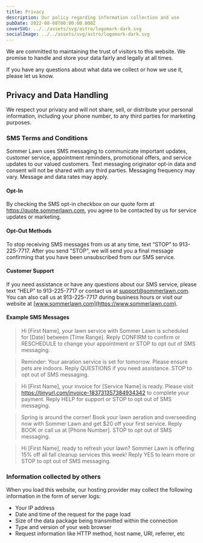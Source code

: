 ```yaml
---
title: Privacy
description: Our policy regarding information collection and use
pubDate: 2022-08-08T00:00:00.000Z
coverSVG: ../../assets/svg/astro/logomark-dark.svg
socialImage: ../../assets/svg/astro/logomark-dark.svg
---
```


We are committed to maintaining the trust of visitors to this website. We promise to handle and store your data fairly and legally at all times.

If you have any questions about what data we collect or how we use it, please let us know.

## Privacy and Data Handling

We respect your privacy and will not share, sell, or distribute your personal information, including your phone number, to any third parties for marketing purposes.

### SMS Terms and Conditions

Sommer Lawn uses SMS messaging to communicate important updates, customer service, appointment reminders, promotional offers, and service updates to our valued customers. Text messaging originator opt-in data and consent will not be shared with any third parties. Messaging frequency may vary. Message and data rates may apply.

#### Opt-In

By checking the SMS opt-in checkbox on our quote form at <https://quote.sommerlawn.com>, you agree to be contacted by us for service updates or marketing.

#### Opt-Out Methods

To stop receiving SMS messages from us at any time, text “STOP” to 913-225-7717. After you send "STOP", we will send you a final message confirming that you have been unsubscribed from our SMS service.

#### Customer Support

If you need assistance or have any questions about our SMS service, please text “HELP” to 913-225-7717 or contact us at [support@sommerlawn.com](mailto:support@sommerlawn.com). You can also call us at 913-225-7717 during business hours or visit our website at [www.sommerlawn.com](https://www.sommerlawn.com).

#### Example SMS Messages

> Hi [First Name], your lawn service with Sommer Lawn is scheduled for [Date] between [Time Range]. Reply CONFIRM to confirm or RESCHEDULE to change your appointment or STOP to opt out of SMS messaging.

> Reminder: Your aeration service is set for tomorrow. Please ensure pets are indoors. Reply QUESTIONS if you need assistance. STOP to opt out of SMS messaging.

> Hi [First Name], your invoice for [Service Name] is ready. Please visit <https://tinyurl.com/invoice-183731357384934342> to complete your payment. Reply HELP for support or STOP to opt out of SMS messaging.

> Spring is around the corner! Book your lawn aeration and overseeding now with Sommer Lawn and get $20 off your first service. Reply BOOK or call us at [Phone Number]. STOP to opt out of SMS messaging.

> Hi [First Name], ready to refresh your lawn? Sommer Lawn is offering 15% off all fall cleanup services this week! Reply YES to learn more or STOP to opt out of SMS messaging.

### Information collected by others

When you load this website, our hosting provider may collect the following information in the form of server logs:

- Your IP address
- Date and time of the request for the page load
- Size of the data package being transmitted within the connection
- Type and version of your web browser
- Request information like HTTP method, host name, URI, referrer, etc
